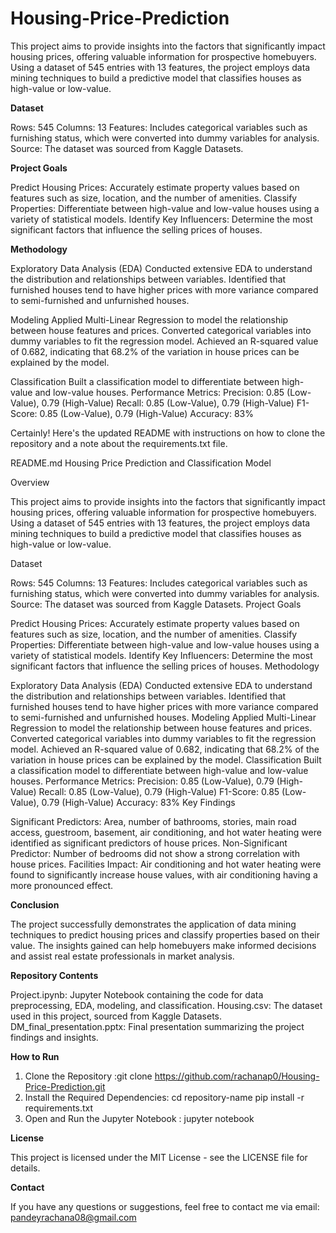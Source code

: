 # Housing-Price-Prediction
This project aims to provide insights into the factors that significantly impact housing prices, offering valuable information for prospective homebuyers. Using a dataset of 545 entries with 13 features, the project employs data mining techniques to build a predictive model that classifies houses as high-value or low-value.

**Dataset**

Rows: 545
Columns: 13
Features: Includes categorical variables such as furnishing status, which were converted into dummy variables for analysis.
Source: The dataset was sourced from Kaggle Datasets.

**Project Goals**

Predict Housing Prices: Accurately estimate property values based on features such as size, location, and the number of amenities.
Classify Properties: Differentiate between high-value and low-value houses using a variety of statistical models.
Identify Key Influencers: Determine the most significant factors that influence the selling prices of houses.

**Methodology**

Exploratory Data Analysis (EDA)
Conducted extensive EDA to understand the distribution and relationships between variables.
Identified that furnished houses tend to have higher prices with more variance compared to semi-furnished and unfurnished houses.

Modeling
Applied Multi-Linear Regression to model the relationship between house features and prices.
Converted categorical variables into dummy variables to fit the regression model.
Achieved an R-squared value of 0.682, indicating that 68.2% of the variation in house prices can be explained by the model.

Classification
Built a classification model to differentiate between high-value and low-value houses.
Performance Metrics:
Precision: 0.85 (Low-Value), 0.79 (High-Value)
Recall: 0.85 (Low-Value), 0.79 (High-Value)
F1-Score: 0.85 (Low-Value), 0.79 (High-Value)
Accuracy: 83%


Certainly! Here's the updated README with instructions on how to clone the repository and a note about the requirements.txt file.

README.md
Housing Price Prediction and Classification Model

Overview

This project aims to provide insights into the factors that significantly impact housing prices, offering valuable information for prospective homebuyers. Using a dataset of 545 entries with 13 features, the project employs data mining techniques to build a predictive model that classifies houses as high-value or low-value.

Dataset

Rows: 545
Columns: 13
Features: Includes categorical variables such as furnishing status, which were converted into dummy variables for analysis.
Source: The dataset was sourced from Kaggle Datasets.
Project Goals

Predict Housing Prices: Accurately estimate property values based on features such as size, location, and the number of amenities.
Classify Properties: Differentiate between high-value and low-value houses using a variety of statistical models.
Identify Key Influencers: Determine the most significant factors that influence the selling prices of houses.
Methodology

Exploratory Data Analysis (EDA)
Conducted extensive EDA to understand the distribution and relationships between variables.
Identified that furnished houses tend to have higher prices with more variance compared to semi-furnished and unfurnished houses.
Modeling
Applied Multi-Linear Regression to model the relationship between house features and prices.
Converted categorical variables into dummy variables to fit the regression model.
Achieved an R-squared value of 0.682, indicating that 68.2% of the variation in house prices can be explained by the model.
Classification
Built a classification model to differentiate between high-value and low-value houses.
Performance Metrics:
Precision: 0.85 (Low-Value), 0.79 (High-Value)
Recall: 0.85 (Low-Value), 0.79 (High-Value)
F1-Score: 0.85 (Low-Value), 0.79 (High-Value)
Accuracy: 83%
Key Findings

Significant Predictors: Area, number of bathrooms, stories, main road access, guestroom, basement, air conditioning, and hot water heating were identified as significant predictors of house prices.
Non-Significant Predictor: Number of bedrooms did not show a strong correlation with house prices.
Facilities Impact: Air conditioning and hot water heating were found to significantly increase house values, with air conditioning having a more pronounced effect.

**Conclusion**

The project successfully demonstrates the application of data mining techniques to predict housing prices and classify properties based on their value. The insights gained can help homebuyers make informed decisions and assist real estate professionals in market analysis.

**Repository Contents**

Project.ipynb: Jupyter Notebook containing the code for data preprocessing, EDA, modeling, and classification.
Housing.csv: The dataset used in this project, sourced from Kaggle Datasets.
DM_final_presentation.pptx: Final presentation summarizing the project findings and insights.

**How to Run**
1. Clone the Repository :git clone https://github.com/rachanap0/Housing-Price-Prediction.git
2. Install the Required Dependencies:
   cd repository-name
   pip install -r requirements.txt
3. Open and Run the Jupyter Notebook : jupyter notebook

**License**

This project is licensed under the MIT License - see the LICENSE file for details.

**Contact**

If you have any questions or suggestions, feel free to contact me via email: pandeyrachana08@gmail.com


   
